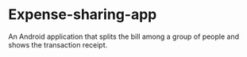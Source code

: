 # Expense-sharing-app
An Android application that splits the bill among a group of people and shows the transaction receipt.
